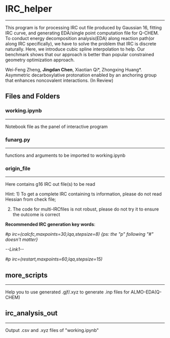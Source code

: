 # IRC_helper

---

This program is for processing IRC out file produced by Gaussian 16, fitting IRC curve, and generating EDA/single point computation file for Q-CHEM. To conduct energy decomposition analysis(EDA) along reaction path(or along IRC specifically), we have to solve the problem that IRC is discrete naturally. Here, we introduce cubic spline interpolation to help. Our benchmark shows that our approach is better than popular constrained geometry optimization approach.

Wei-Feng Zheng, **Jingdan Chen**, Xiaotian Qi*, Zhongxing Huang*. Asymmetric decarboxylative protonation enabled by an anchoring group that enhances noncovalent interactions. (In Review)

## Files and Folders

### working.ipynb

---

Notebook file as the panel of interactive program

### funarg.py

---

functions and arguments to be imported to working.ipynb

### origin_file

---

Here contains g16 IRC out file(s) to be read

Hint: 1) To get a complete IRC containing ts information, please do not read Hessian from check file;

2) The code for multi-IRCfiles is not robust, please do not try it to ensure the outcome is correct


**Recommended IRC generation key words**:

*#p irc=(calcfc,maxpoints=30,lqa,stepsize=8) {ps: the "p" following "#" doesn't matter}* 

*--Link1--*

*#p irc=(restart,maxpoints=60,lqa,stepsize=15)*

## more_scripts

---

Help you to use generated .gjf/.xyz to generate .inp files for ALMO-EDA(Q-CHEM)

## irc_analysis_out

---

Output .csv and .xyz files of "working.ipynb"

